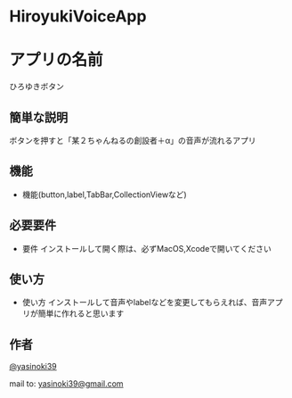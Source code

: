 # HiroyukiVoiceApp

# アプリの名前
 ひろゆきボタン
 
## 簡単な説明
ボタンを押すと「某２ちゃんねるの創設者＋α」の音声が流れるアプリ

## 機能
 
- 機能(button,label,TabBar,CollectionViewなど)
 
## 必要要件
 
- 要件 インストールして開く際は、必ずMacOS,Xcodeで開いてください
 
## 使い方
 
- 使い方 インストールして音声やlabelなどを変更してもらえれば、音声アプリが簡単に作れると思います
 
## 作者
 
[@yasinoki39](https://twitter.com/yasinoki39)

mail to: yasinoki39@gmail.com
 
